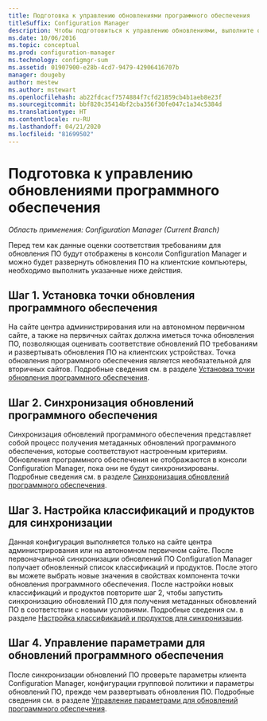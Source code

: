 ```yaml
---
title: Подготовка к управлению обновлениями программного обеспечения
titleSuffix: Configuration Manager
description: Чтобы подготовиться к управлению обновлениями, выполните описанные в этом разделе задачи для вывода данных оценки соответствия требованиям в консоли Configuration Manager.
ms.date: 10/06/2016
ms.topic: conceptual
ms.prod: configuration-manager
ms.technology: configmgr-sum
ms.assetid: 01907900-e28b-4cd7-9479-42906416707b
manager: dougeby
author: mestew
ms.author: mstewart
ms.openlocfilehash: ab22fdcacf7574884f7cfd21859cb4b1aeb8e23f
ms.sourcegitcommit: bbf820c35414bf2cba356f30fe047c1a34c5384d
ms.translationtype: HT
ms.contentlocale: ru-RU
ms.lasthandoff: 04/21/2020
ms.locfileid: "81699502"
---
```

# <a name="prepare-for-software-updates-management"></a>Подготовка к управлению обновлениями программного обеспечения

*Область применения: Configuration Manager (Current Branch)*

Перед тем как данные оценки соответствия требованиям для обновления ПО будут отображены в консоли Configuration Manager и можно будет развернуть обновления ПО на клиентские компьютеры, необходимо выполнить указанные ниже действия.

## <a name="step-1-install-a-software-update-point"></a>Шаг 1. Установка точки обновления программного обеспечения  
На сайте центра администрирования или на автономном первичном сайте, а также на первичных сайтах должна иметься точка обновления ПО, позволяющая оценивать соответствие обновлений ПО требованиям и развертывать обновления ПО на клиентских устройствах. Точка обновления программного обеспечения является необязательной для вторичных сайтов. Подробные сведения см. в разделе [Установка точки обновления программного обеспечения](install-a-software-update-point.md).  

## <a name="step-2-synchronize-software-updates"></a>Шаг 2. Синхронизация обновлений программного обеспечения
Синхронизация обновлений программного обеспечения представляет собой процесс получения метаданных обновлений программного обеспечения, которые соответствуют настроенным критериям. Обновления программного обеспечения не отображаются в консоли Configuration Manager, пока они не будут синхронизированы. Подробные сведения см. в разделе [Синхронизация обновлений программного обеспечения](synchronize-software-updates.md).   

## <a name="step-3-configure-classifications-and-products-to-synchronize"></a>Шаг 3. Настройка классификаций и продуктов для синхронизации
Данная конфигурация выполняется только на сайте центра администрирования или на автономном первичном сайте. После первоначальной синхронизации обновлений ПО Configuration Manager получает обновленный список классификаций и продуктов. После этого вы можете выбрать новые значения в свойствах компонента точки обновления программного обеспечения. После настройки новых классификаций и продуктов повторите шаг 2, чтобы запустить синхронизацию обновлений ПО для получения метаданных обновлений ПО в соответствии с новыми условиями. Подробные сведения см. в разделе [Настройка классификаций и продуктов для синхронизации](configure-classifications-and-products.md).

## <a name="step-4-manage-settings-for-software-updates"></a>Шаг 4. Управление параметрами для обновлений программного обеспечения
После синхронизации обновлений ПО проверьте параметры клиента Configuration Manager, конфигурации групповой политики и параметры обновлений ПО, прежде чем развертывать обновления ПО. Подробные сведения см. в разделе [Управление параметрами для обновлений программного обеспечения](manage-settings-for-software-updates.md).
